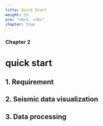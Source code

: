 ```yaml
---
title: Quick Start
weight: 15
pre: "<b>2. </b>"
chapter: true
---
```


### Chapter 2

# quick start

## 1. Requirement

## 2. Seismic data visualization

## 3. Data processing 